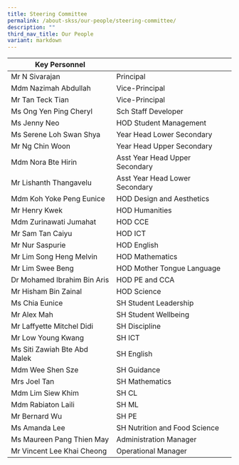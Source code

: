 ```yaml
---
title: Steering Committee
permalink: /about-skss/our-people/steering-committee/
description: ""
third_nav_title: Our People
variant: markdown
---
```

| Key Personnel                |                                |
|------------------------------|--------------------------------|
| Mr N Sivarajan               | Principal                      |
| Mdm Nazimah Abdullah         | Vice-Principal                 |
| Mr Tan Teck Tian             | Vice-Principal                 |
| Ms Ong Yen Ping Cheryl       | Sch Staff Developer            |
| Ms Jenny Neo                 | HOD Student Management         |
| Ms Serene Loh Swan Shya      | Year Head Lower Secondary      |
| Mr Ng Chin Woon              | Year Head Upper Secondary      |
| Mdm Nora Bte Hirin           | Asst Year Head Upper Secondary |
| Mr Lishanth Thangavelu       | Asst Year Head Lower Secondary |
| Mdm Koh Yoke Peng Eunice     | HOD Design and Aesthetics      |
| Mr Henry Kwek                | HOD Humanities                 |
| Mdm Zurinawati Jumahat       | HOD CCE                        |
| Mr Sam Tan Caiyu             | HOD ICT                        |
| Mr Nur Saspurie              | HOD English                    |
| Mr Lim Song Heng Melvin      | HOD Mathematics                |
| Mr Lim Swee Beng             | HOD Mother Tongue Language     |
| Dr Mohamed Ibrahim Bin Aris      | HOD PE and CCA                 |
| Mr Hisham Bin Zainal         | HOD Science                    |
| Ms Chia Eunice               | SH Student Leadership          |
| Mr Alex Mah                  | SH Student Wellbeing           |
| Mr Laffyette Mitchel Didi    | SH Discipline                  |
| Mr Low Young Kwang           | SH ICT                         |
| Ms Siti Zawiah Bte Abd Malek | SH English                     |
| Mdm Wee Shen Sze             | SH Guidance                    |
| Mrs Joel Tan                 | SH Mathematics                 |
| Mdm Lim Siew Khim            | SH CL                          |
| Mdm Rabiaton Laili           | SH ML                          |
| Mr Bernard Wu                | SH PE                          |
| Ms Amanda Lee                | SH Nutrition and Food Science  |
| Ms Maureen Pang Thien May    | Administration Manager         |
| Mr Vincent Lee Khai Cheong   | Operational Manager            |